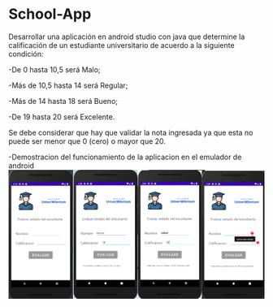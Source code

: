 # School-App

Desarrollar una aplicación en android studio con java que determine la calificación de un estudiante universitario de acuerdo a la siguiente condición: 

-De 0 hasta 10,5 será Malo; 

-Más de 10,5 hasta 14 será Regular; 

-Más de 14 hasta 18 será Bueno; 

-De 19 hasta 20 será Excelente. 

Se debe considerar que hay que validar la nota ingresada ya que esta no puede ser menor que 0 (cero) o mayor que 20.

-Demostracion del funcionamiento de la aplicacion en el emulador de android
![](img/demo.png)
